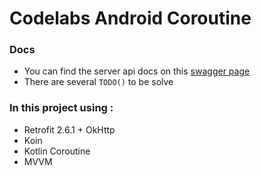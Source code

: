 # Codelabs Android Coroutine

### Docs
* You can find the server api docs on this [swagger page](https://kotlinspringcrud.herokuapp.com/swagger-ui.html#/student-controller)
* There are several `TODO()` to be solve

### In this project using :
* Retrofit 2.6.1 + OkHttp
* Koin
* Kotlin Coroutine
* MVVM